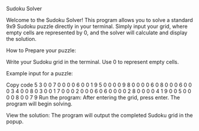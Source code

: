 Sudoku Solver

Welcome to the Sudoku Solver! This program allows you to solve a standard 9x9 Sudoku puzzle directly in your terminal. Simply input your grid, where empty cells are represented by 0, and the solver will calculate and display the solution.

How to Prepare your puzzle:

Write your Sudoku grid in the terminal. Use 0 to represent empty cells.

Example input for a puzzle:

Copy code
5 3 0 0 7 0 0 0 0
6 0 0 1 9 5 0 0 0
0 9 8 0 0 0 0 6 0
8 0 0 0 6 0 0 0 3
4 0 0 8 0 3 0 0 1
7 0 0 0 2 0 0 0 6
0 6 0 0 0 0 2 8 0
0 0 0 4 1 9 0 0 5
0 0 0 0 8 0 0 7 9
Run the program: After entering the grid, press enter. The program will begin solving.
  
View the solution: The program will output the completed Sudoku grid in the popup.

